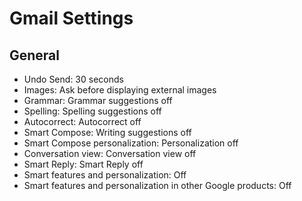 # Gmail Settings

## General

- Undo Send: 30 seconds
- Images: Ask before displaying external images
- Grammar: Grammar suggestions off
- Spelling: Spelling suggestions off
- Autocorrect: Autocorrect off
- Smart Compose: Writing suggestions off
- Smart Compose personalization: Personalization off
- Conversation view: Conversation view off
- Smart Reply: Smart Reply off
- Smart features and personalization: Off
- Smart features and personalization in other Google products: Off
